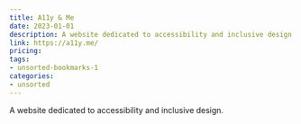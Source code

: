 ```yaml
---
title: A11y & Me
date: 2023-01-01
description: A website dedicated to accessibility and inclusive design.
link: https://a11y.me/
pricing: 
tags: 
- unsorted-bookmarks-1 
categories: 
- unsorted 
---
```


A website dedicated to accessibility and inclusive design.